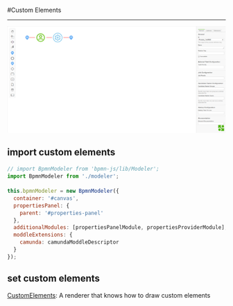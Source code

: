 #Custom Elements

------

![此处输入图片的描述][1]

## import custom elements

```js
// import BpmnModeler from 'bpmn-js/lib/Modeler';
import BpmnModeler from './modeler';

this.bpmnModeler = new BpmnModeler({
  container: '#canvas',
  propertiesPanel: {
    parent: '#properties-panel'
  },
  additionalModules: [propertiesPanelModule, propertiesProviderModule],
  moddleExtensions: {
    camunda: camundaModdleDescriptor
  }
});
```

## set custom elements

[CustomElements][2]: A renderer that knows how to draw custom elements





  [1]: https://raw.githubusercontent.com/imdwpeng/photoGallery/master/bpmn/custom_elements.png
  [2]: https://github.com/imdwpeng/bpmn-editor/blob/master/custom-elements/src/containers/modeler
